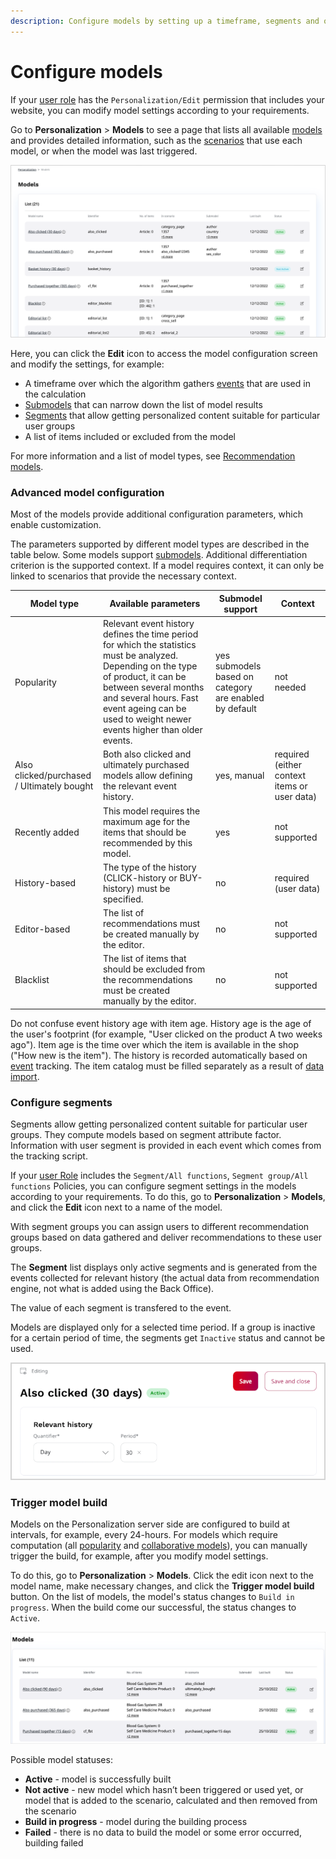 ```yaml
---
description: Configure models by setting up a timeframe, segments and other settings that define which Content items are recommended.
---
```


# Configure models

If your [user role](../permission_management/permissions_and_users.md) has 
the `Personalization/Edit` permission that includes your website, you can modify 
model settings according to your requirements.

Go to **Personalization** > **Models** to see a page that lists all available 
[models](recommendation_models.md) and provides detailed information, such as the 
[scenarios](scenarios.md) that use each model, or when the model was last triggered.

![Models page in the Back Office](img/dashboard_models.png "Models page")

Here, you can click the **Edit** icon to access the model configuration screen and modify 
the settings, for example:

- A timeframe over which the algorithm gathers [events](event_types.md) that are used in the calculation
- [Submodels](recommendation_models.md#submodels) that can narrow down the list of model results
- [Segments](#configure-segments) that allow getting personalized content suitable for particular user groups
- A list of items included or excluded from the model

For more information and a list of model types, see [Recommendation models](recommendation_models.md).

### Advanced model configuration

Most of the models provide additional configuration parameters, which enable customization. 

The parameters supported by different model types are described in the table below. 
Some models support [submodels](recommendation_models.md#submodels). 
Additional differentiation criterion is the supported context. 
If a model requires context, it can only be linked to scenarios that provide 
the necessary context.

|Model type|Available parameters|Submodel support|Context|
|---|---|---|---|
|Popularity|Relevant event history defines the time period for which the statistics must be analyzed. Depending on the type of product, it can be between several months and several hours. Fast event ageing can be used to weight newer events higher than older events.|yes</br>submodels based on category are enabled by default|not needed|
|Also clicked/purchased / Ultimately bought|Both also clicked and ultimately purchased models allow defining the relevant event history.|yes, manual|required (either context items or user data)|
|Recently added|This model requires the maximum age for the items that should be recommended by this model.|yes|not supported|
|History-based|The type of the history (CLICK-history or BUY-history) must be specified.|no|required (user data)|
|Editor-based|The list of recommendations must be created manually by the editor.|no|not supported|
|Blacklist|The list of items that should be excluded from the recommendations must be created manually by the editor.|no|not supported|

Do not confuse event history age with item age. 
History age is the age of the user's footprint (for example, "User clicked on the product A 
two weeks ago"). 
Item age is the time over which the item is available in the shop ("How new is the item"). 
The history is recorded automatically based on [event](event_types.md) tracking. 
The item catalog must be filled separately as a result of [data import](content_import.md).

### Configure segments

Segments allow getting personalized content suitable for particular user groups. They compute models based on segment attribute factor.
Information with user segment is provided in each event which comes from the tracking script.

If your [user Role](../permission_management/permissions_and_users.md) includes 
the `Segment/All functions`, `Segment group/All functions` Policies, you can configure segment settings in the models according to your requirements.
To do this, go to **Personalization** > **Models**, and click the **Edit** icon next to a name of the model.

With segment groups you can assign users to different recommendation groups based on data gathered and deliver recommendations to these user groups.

The **Segment** list displays only active segments and is generated from the events collected for relevant history (the actual data from recommendation engine, not what is added using the Back Office).

The value of each segment is transfered to the event.

Models are displayed only for a selected time period. 
If a group is inactive for a certain period of time, the segments get `Inactive` status and cannot be used.

![Time period](img/models_time_period.png "Time period configuration")

### Trigger model build

Models on the Personalization server side are configured to build at intervals, 
for example, every 24-hours.
For models which require computation (all [popularity](recommendation_models.md#popularity-models) and [collaborative models](recommendation_models.md#collaborative-models)), 
you can manually trigger the build, for example, after you modify model settings.

To do this, go to **Personalization** > **Models**.
Click the edit icon next to the model name, make necessary changes, and click 
the **Trigger model build** button.
On the list of models, the model's status changes to `Build in progress`. 
When the build come our successful, the status changes to `Active`.

![Models](img/models_edit.png "Models")

Possible model statuses:

- **Active** - model is successfully built
- **Not active** - new model which hasn’t been triggered or used yet, or model that is added to the scenario, calculated and then removed from the scenario
- **Build in progress** - model during the building process
- **Failed** - there is no data to build the model or some error occurred, building failed
